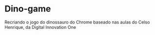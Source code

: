 # Dino-game
Recriando o jogo do dinossauro do Chrome baseado nas aulas do Celso Henrique, da Digital Innovation One
